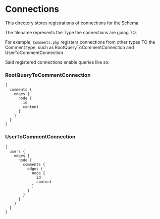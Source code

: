 # Connections

This directory stores registrations of connections for the Schema. 

The filename represents the Type the connections are going TO. 

For example, `Comments.php` registers connections from other types TO the Comment type, such as RootQueryToCommentConnection and UserToCommentConnection

Said registered connections enable queries like so: 

### RootQueryToCommentConnection
```
{
  comments { 
    edges { 
      node {
        id
        content
      }
    }
  }
}
```

### UserToCommentConnection
```
{
  users {
    edges {
      node {
        comments {
          edges {
            node {
              id
              content
            }
          }
        }
      }
    }
  }
}
```
